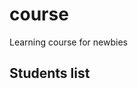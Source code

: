 # course
Learning course for newbies

## Students list

<!-- example:

- Elon Musk: elonmusk777
- Jack London: martineden

-->

